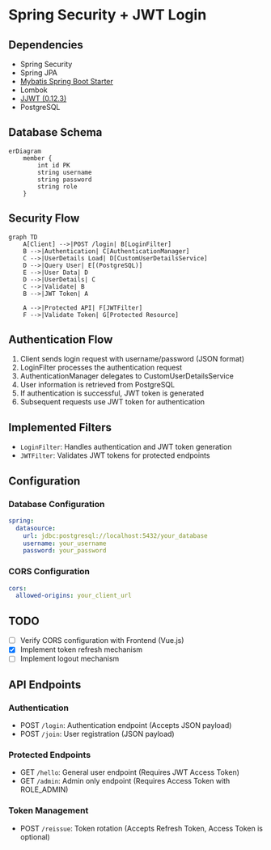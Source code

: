 # Spring Security + JWT Login

## Dependencies

- Spring Security
- Spring JPA
- [Mybatis Spring Boot Starter](https://mvnrepository.com/artifact/org.mybatis.spring.boot/mybatis-spring-boot-starter)
- Lombok
- [JJWT (0.12.3)](https://github.com/jwtk/jjwt)
- PostgreSQL

## Database Schema

```mermaid
erDiagram
    member {
        int id PK
        string username
        string password
        string role
    }
```

## Security Flow

```mermaid
graph TD
    A[Client] -->|POST /login| B[LoginFilter]
    B -->|Authentication| C[AuthenticationManager]
    C -->|UserDetails Load| D[CustomUserDetailsService]
    D -->|Query User| E[(PostgreSQL)]
    E -->|User Data| D
    D -->|UserDetails| C
    C -->|Validate| B
    B -->|JWT Token| A

    A -->|Protected API| F[JWTFilter]
    F -->|Validate Token| G[Protected Resource]
```

## Authentication Flow

1. Client sends login request with username/password (JSON format)
2. LoginFilter processes the authentication request
3. AuthenticationManager delegates to CustomUserDetailsService
4. User information is retrieved from PostgreSQL
5. If authentication is successful, JWT token is generated
6. Subsequent requests use JWT token for authentication

## Implemented Filters

- `LoginFilter`: Handles authentication and JWT token generation
- `JWTFilter`: Validates JWT tokens for protected endpoints

## Configuration

### Database Configuration
```yaml
spring:
  datasource:
    url: jdbc:postgresql://localhost:5432/your_database
    username: your_username
    password: your_password
```

### CORS Configuration
```yaml
cors:
  allowed-origins: your_client_url
```

## TODO

- [ ] Verify CORS configuration with Frontend (Vue.js)
- [x] Implement token refresh mechanism
- [ ] Implement logout mechanism

## API Endpoints

### Authentication
- POST `/login`: Authentication endpoint (Accepts JSON payload)
- POST `/join`: User registration (JSON payload)

### Protected Endpoints
- GET `/hello`: General user endpoint (Requires JWT Access Token)
- GET `/admin`: Admin only endpoint (Requires Access Token with ROLE_ADMIN)

### Token Management
- POST `/reissue`: Token rotation (Accepts Refresh Token, Access Token is optional)